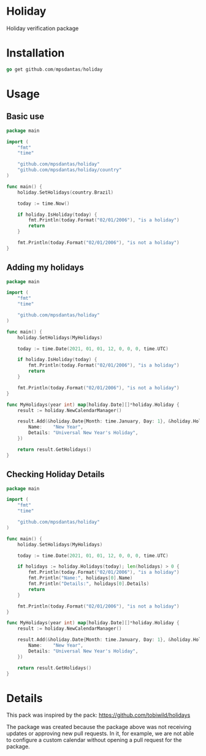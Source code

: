# Holiday
Holiday verification package

# Installation

```go
go get github.com/mpsdantas/holiday
```

# Usage

## Basic use

```go
package main

import (
	"fmt"
	"time"

	"github.com/mpsdantas/holiday"
	"github.com/mpsdantas/holiday/country"
)

func main() {
	holiday.SetHolidays(country.Brazil)

	today := time.Now()

	if holiday.IsHoliday(today) {
		fmt.Println(today.Format("02/01/2006"), "is a holiday")
		return
	}

	fmt.Println(today.Format("02/01/2006"), "is not a holiday")
}

```

## Adding my holidays

```go
package main

import (
	"fmt"
	"time"

	"github.com/mpsdantas/holiday"
)

func main() {
	holiday.SetHolidays(MyHolidays)

	today := time.Date(2021, 01, 01, 12, 0, 0, 0, time.UTC)

	if holiday.IsHoliday(today) {
		fmt.Println(today.Format("02/01/2006"), "is a holiday")
		return
	}

	fmt.Println(today.Format("02/01/2006"), "is not a holiday")
}

func MyHolidays(year int) map[holiday.Date][]*holiday.Holiday {
	result := holiday.NewCalendarManager()

	result.Add(&holiday.Date{Month: time.January, Day: 1}, &holiday.Holiday{
		Name:    "New Year",
		Details: "Universal New Year's Holiday",
	})

	return result.GetHolidays()
}
```

## Checking Holiday Details

```go
package main

import (
	"fmt"
	"time"

	"github.com/mpsdantas/holiday"
)

func main() {
	holiday.SetHolidays(MyHolidays)

	today := time.Date(2021, 01, 01, 12, 0, 0, 0, time.UTC)

	if holidays := holiday.Holidays(today); len(holidays) > 0 {
		fmt.Println(today.Format("02/01/2006"), "is a holiday")
		fmt.Println("Name:", holidays[0].Name)
		fmt.Println("Details:", holidays[0].Details)
		return
	}

	fmt.Println(today.Format("02/01/2006"), "is not a holiday")
}

func MyHolidays(year int) map[holiday.Date][]*holiday.Holiday {
	result := holiday.NewCalendarManager()

	result.Add(&holiday.Date{Month: time.January, Day: 1}, &holiday.Holiday{
		Name:    "New Year",
		Details: "Universal New Year's Holiday",
	})

	return result.GetHolidays()
}
```

# Details

This pack was inspired by the pack: https://github.com/tobiwild/holidays

The package was created because the package above was not receiving updates or approving new pull requests. In it, for example, we are not able to configure a custom calendar without opening a pull request for the package.
